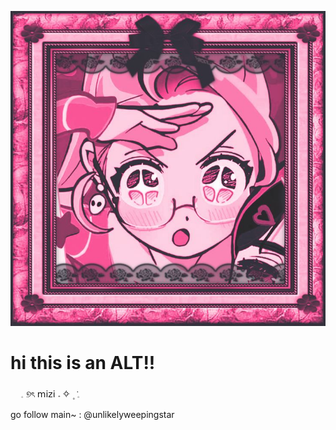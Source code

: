 ![image alt](https://github.com/starcrusherr/starcrusherr/blob/828665bad9a15ab1dca3f2cb935a3123cbeae5ef/85c38b0fcd909b83221a2798b1bf50b5.jpg) 

# hi this is an ALT!! 

ㅤ         𓈒    ୭ৎ    𝗆𝗂𝗓𝗂    𝅄    ✧      ۪   ݁   𓈒 

go follow main~ : @unlikelyweepingstar
